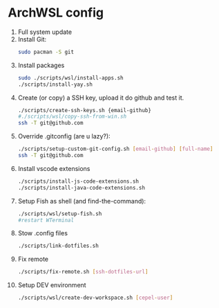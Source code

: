# ArchWSL config

1. Full system update     
2.  Install Git:
    ```bash
    sudo pacman -S git
    ```
3. Install packages 
    ```bash        
    sudo ./scripts/wsl/install-apps.sh
    ./scripts/install-yay.sh        
    ```	
4. Create (or copy) a SSH key, upload it do github and test it.
    ```bash
    ./scripts/create-ssh-keys.sh {email-github}
    #./scripts/wsl/copy-ssh-from-win.sh
    ssh -T git@github.com
    ```
5. Override .gitconfig (are u lazy?):
    ```bash
    ./scripts/setup-custom-git-config.sh [email-github] [full-name]
    ssh -T git@github.com
    ```
6. Install vscode extensions
    ```bash
	./scripts/install-js-code-extensions.sh
    ./scripts/install-java-code-extensions.sh
    ```	
7. Setup Fish as shell (and find-the-command):
    ```bash
    ./scripts/wsl/setup-fish.sh
    #restart WTerminal
    ```
8. Stow .config files
    ```bash
    ./scripts/link-dotfiles.sh 
    ```    
9. Fix remote
    ```bash
    ./scripts/fix-remote.sh [ssh-dotfiles-url]
    ```
10. Setup DEV environment
    ```bash
    ./scripts/wsl/create-dev-workspace.sh [cepel-user]
    ```        
